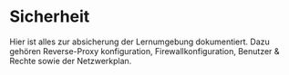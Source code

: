 # Sicherheit

Hier ist alles zur absicherung der Lernumgebung dokumentiert. Dazu gehören Reverse-Proxy konfiguration, Firewallkonfiguration, Benutzer & Rechte sowie der Netzwerkplan.